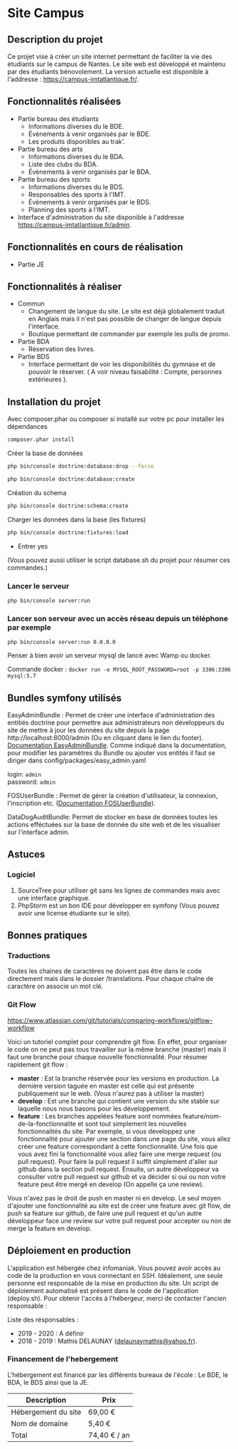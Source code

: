 

# Site Campus

## Description du projet 

Ce projet vise à créer un site internet permettant de faciliter la vie des étudiants sur le campus de Nantes. Le site web est développé et maintenu par des étudiants bénovolement. La version actuelle est disponible à l'addresse :  https://campus-imtatlantique.fr/. 

## Fonctionnalités réalisées 

* Partie bureau des étudiants 
	* Informations diverses du le BDE.
	* Évènements à venir organisés par le BDE. 
	* Les produits disponibles au trak'. 
* Partie bureau des arts 
	* Informations diverses du le BDA.
	* Liste des clubs du BDA. 
	* Évènements à venir organisés par le BDA.  
* Partie bureau des sports 
	* Informations diverses du le BDS.
	* Responsables des sports à l'IMT. 
	* Évènements à venir organisés par le BDS. 
	* Planning des sports à l'IMT. 
* Interface d'administration du site disponible à l'addresse https://campus-imtatlantique.fr/admin. 

 
## Fonctionnalités en cours de réalisation 

* Partie JE

## Fonctionnalités à réaliser 

* Commun
	* Changement de langue du site. Le site est déjà globalement traduit en Anglais mais il n'est pas possible de changer de langue depuis l'interface.  
	* Boutique permettant de commander par exemple les pulls de promo. 
* Partie BDA
	* Réservation des livres. 
* Partie BDS 
	*  Interface permettant de voir les disponibilités du gymnase et de pouvoir le réserver. ( A voir niveau faisabilité : Compte, personnes extérieures ). 

## Installation du projet 

Avec composer.phar ou composer si installé sur votre pc pour installer les dépendances 

```bash
composer.phar install
```

Créer la base de données

```bash
php bin/console doctrine:database:drop --force
```


```bash
php bin/console doctrine:database:create
```

Création du schema
```bash
php bin/console doctrine:schema:create
```

Charger les données dans la base (les fixtures)


```bash
php bin/console doctrine:fixtures:load
``` 
- Entrer yes

(Vous pouvez aussi utiliser le script database.sh du projet pour résumer ces commandes.)

### Lancer le serveur

`php bin/console server:run`

### Lancer son serveur avec un accès réseau depuis un téléphone par exemple 

`php bin/console server:run 0.0.0.0`

Penser à bien avoir un serveur mysql de lancé avec Wamp ou docker.

Commande docker : `docker run -e MYSQL_ROOT_PASSWORD=root -p 3306:3306 mysql:5.7`

## Bundles symfony utilisés
 
EasyAdminBundle : Permet de créer une interface d'administration des entitiés doctrine pour permettre aux administrateurs non développeurs du site de mettre à jour les données du site depuis la page http://localhost:8000/admin (Ou en cliquant dans le lien du footer). 
[Documentation EasyAdminBundle](https://symfony.com/doc/master/bundles/EasyAdminBundle/index.html).
Comme indiqué dans la documentation, pour modifier les paramètres du Bundle ou ajouter vos entités il faut se diriger dans config/packages/easy_admin.yaml

login:    `admin`<br />
password: `admin`

FOSUserBundle : Permet de gérer la création d'utilisateur, la connexion, l'inscription etc. ([Documentation FOSUserBundle](https://symfony.com/doc/current/bundles/FOSUserBundle/index.html)).

DataDogAuditBundle: Permet de stocker en base de données toutes les actions efféctuées sur la base de donnée du site web et de les visualiser sur l'interface admin. 


## Astuces 

### Logiciel 

1) SourceTree pour utiliser git sans les lignes de commandes mais avec une interface graphique. 
1) PhpStorm est un bon IDE pour développer en symfony (Vous pouvez avoir une license étudiante sur le site).  

## Bonnes pratiques

### Traductions 

Toutes les chaines de caractères ne doivent pas être dans le code directement mais dans 
le dossier /translations. Pour chaque chaîne de caractère on associe un mot clé. 

### Git Flow 

https://www.atlassian.com/git/tutorials/comparing-workflows/gitflow-workflow 

Voici un tutoriel complet pour comprendre git flow. En effet, pour organiser le code 
on ne peut pas tous travailler sur la même branche (master) mais il faut une branche pour chaque nouvelle 
fonctionnalité. Pour résumer rapidement git flow :
 
- **master** : Est la branche réservée pour les versions en production. La dernière version taguée en master est celle qui
est présente publiquement sur le web. (Vous n'aurez pas à utiliser la master)
- **develop** : Est une branche qui contient une version du site stable sur laquelle nous nous basons pour les développement. 
- **feature** : Les branches appelées feature sont nommées feature/nom-de-la-fonctionnalite et sont tout simplement les nouvelles 
fonctionnalités du site. Par exemple, si vous developpez une fonctionnalité pour ajouter une section dans une page du site, vous allez créer 
une feature correspondant à cette fonctionnalité. Une fois que vous avez fini la fonctionnalité vous allez faire une merge request (ou pull request). 
Pour faire la pull request il suffit simplement d'aller sur github dans la section pull request. 
Ensuite, un autre développeur va consulter votre pull request sur github et va décider si oui ou non votre feature peut être mergé en develop (On appelle ça une review).

Vous n'avez pas le droit de push en master ni en develop. Le seul moyen d'ajouter une fonctionnalité au site est de créer une feature avec git flow, de push sa feature sur 
github, de faire une pull request et qu'un autre développeur face une review sur votre pull request pour accepter ou non de merge la feature en develop. 

## Déploiement en production 

L'application est hébergée chez infomaniak. Vous pouvez avoir accès au code de la production en vous connectant en SSH. Idéalement, une seule personne est responsable de la mise en production du site. Un script de déploiement automatisé est présent dans le code de l'application (deploy.sh). Pour obtenir l'accès à l'hébergeur, merci de contacter l'ancien responsable : 

Liste des résponsables : 

- 2019 - 2020 : A définir 
- 2018 - 2019 : Mathis DELAUNAY (delaunaymathis@yahoo.fr). 

### Financement de l'hebergement 

L'hébergement est financé par les différents bureaux de l'école : Le BDE, le BDA, le BDS ainsi que la JE. 

| Description | Prix |
| ----------- | ----------- |
| Hébergement du site | 69,00 € |
| Nom de domaine | 5,40 € | 
| Total | 74,40 € / an|


